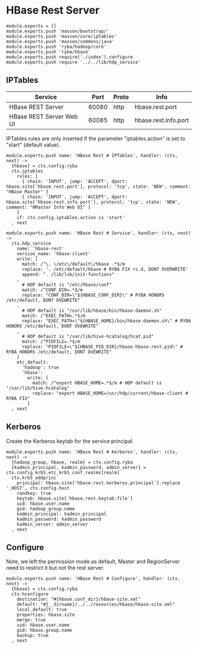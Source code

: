 
# HBase Rest Server

    module.exports = []
    module.exports.push 'masson/bootstrap/'
    module.exports.push 'masson/core/iptables'
    module.exports.push 'masson/commons/java'
    module.exports.push 'ryba/hadoop/core'
    module.exports.push 'ryba/hbase'
    module.exports.push require('./index').configure
    module.exports.push require '../../lib/hdp_service'

## IPTables

| Service                    | Port  | Proto | Info                   |
|----------------------------|-------|-------|------------------------|
| HBase REST Server          | 60080 | http  | hbase.rest.port        |
| HBase REST Server Web UI   | 60085 | http  | hbase.rest.info.port   |

IPTables rules are only inserted if the parameter "iptables.action" is set to
"start" (default value).

    module.exports.push name: 'HBase Rest # IPTables', handler: (ctx, next) ->
      {hbase} = ctx.config.ryba
      ctx.iptables
        rules: [
          { chain: 'INPUT', jump: 'ACCEPT', dport: hbase.site['hbase.rest.port'], protocol: 'tcp', state: 'NEW', comment: "HBase Master" }
          { chain: 'INPUT', jump: 'ACCEPT', dport: hbase.site['hbase.rest.info.port'], protocol: 'tcp', state: 'NEW', comment: "HMaster Info Web UI" }
        ]
        if: ctx.config.iptables.action is 'start'
      , next

    module.exports.push name: 'HBase Rest # Service', handler: (ctx, next) ->
      ctx.hdp_service
        name: 'hbase-rest'
        version_name: 'hbase-client'
        write: [
          match: /^\. \/etc\/default\/hbase .*$/m
          replace: '. /etc/default/hbase # RYBA FIX rc.d, DONT OVERWRITE'
          append: ". /lib/lsb/init-functions"
        ,
          # HDP default is "/etc/hbase/conf"
          match: /^CONF_DIR=.*$/m
          replace: "CONF_DIR=\"${HBASE_CONF_DIR}\" # RYBA HONORS /etc/default, DONT OVEWRITE"
        ,
          # HDP default is "/usr/lib/hbase/bin/hbase-daemon.sh"
          match: /^EXEC_PATH=.*$/m
          replace: "EXEC_PATH=\"${HBASE_HOME}/bin/hbase-daemon.sh\" # RYBA HONORS /etc/default, DONT OVEWRITE"
        ,
          # HDP default is "/var/lib/hive-hcatalog/hcat.pid"
          match: /^PIDFILE=.*$/m
          replace: "PIDFILE=\"${HBASE_PID_DIR}/hbase-hbase-rest.pid\" # RYBA HONORS /etc/default, DONT OVEWRITE"
        ]
        etc_default:
          'hadoop': true
          'hbase':
            write: [
              match: /^export HBASE_HOME=.*$/m # HDP default is "/var/lib/hive-hcatalog"
              replace: "export HBASE_HOME=/usr/hdp/current/hbase-client # RYBA FIX"
            ]
      , next

## Kerberos

Create the Kerberos keytab for the service principal.

    module.exports.push name: 'HBase Rest # Kerberos', handler: (ctx, next) ->
      {hadoop_group, hbase, realm} = ctx.config.ryba
      {kadmin_principal, kadmin_password, admin_server} = ctx.config.krb5.etc_krb5_conf.realms[realm]
      ctx.krb5_addprinc
        principal: hbase.site['hbase.rest.kerberos.principal'].replace '_HOST', ctx.config.host
        randkey: true
        keytab: hbase.site['hbase.rest.keytab.file']
        uid: hbase.user.name
        gid: hadoop_group.name
        kadmin_principal: kadmin_principal
        kadmin_password: kadmin_password
        kadmin_server: admin_server
      , next

## Configure

Note, we left the permission mode as default, Master and RegionServer need to
restrict it but not the rest server.

    module.exports.push name: 'HBase Rest # Configure', handler: (ctx, next) ->
      {hbase} = ctx.config.ryba
      ctx.hconfigure
        destination: "#{hbase.conf_dir}/hbase-site.xml"
        default: "#{__dirname}/../../resources/hbase/hbase-site.xml"
        local_default: true
        properties: hbase.site
        merge: true
        uid: hbase.user.name
        gid: hbase.group.name
        backup: true
      , next
